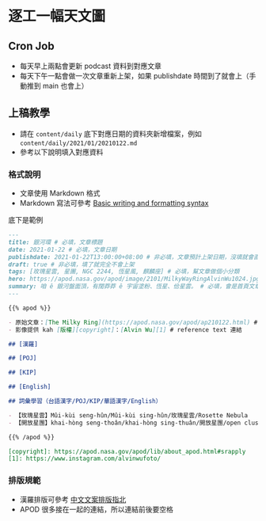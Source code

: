 # 逐工一幅天文圖

## Cron Job

- 每天早上兩點會更新 podcast 資料到對應文章
- 每天下午一點會做一次文章重新上架，如果 publishdate 時間到了就會上（手動推到 main 也會上）

## 上稿教學

- 請在 `content/daily` 底下對應日期的資料夾新增檔案，例如 `content/daily/2021/01/20210122.md`
- 參考以下說明填入對應資料

### 格式說明

- 文章使用 Markdown 格式
- Markdown 寫法可參考 [Basic writing and formatting syntax](https://docs.github.com/en/github/writing-on-github/basic-writing-and-formatting-syntax)

底下是範例
```markdown
---
title: 銀河環 # 必填，文章標題
date: 2021-01-22 # 必填，文章日期
publishdate: 2021-01-22T13:00:00+08:00 # 非必填，文章預計上架日期，沒填就會直接上，目前每天下午一點會檢查有沒有要上架的文章
draft: true # 非必填，填了就完全不會上架
tags: [玫瑰星雲, 星團, NGC 2244, 恆星風, 麒麟座] # 必填，幫文章做個小分類
hero: https://apod.nasa.gov/apod/image/2101/MilkyWayRingAlvinWu1024.jpg # 必填，如果是 YouTube 影片會長這樣 https://www.youtube.com/watch?v=M4tdMR5HLtg
summary: 咱 ê 銀河盤面頂，有闊莽莽 ê 宇宙塗粉、恆星、佮星雲。 # 必填，會是首頁文章的說明文字或分享時顯示的文字
---

{{% apod %}}

- 原始文章：[The Milky Ring](https://apod.nasa.gov/apod/ap210122.html) # inline 連結
- 影像提供 kah [版權][copyright]：[Alvin Wu][1] # reference text 連結

## [漢羅]

## [POJ]

## [KIP]

## [English]

## 詞彙學習（台語漢字/POJ/KIP/華語漢字/English）

- 【玫瑰星雲】Mûi-kùi seng-hûn/Mûi-kùi sing-hûn/玫瑰星雲/Rosette Nebula
- 【開放星團】khai-hòng seng-thoân/khai-hòng sing-thuân/開放星團/open cluster

{{% /apod %}}

[copyright]: https://apod.nasa.gov/apod/lib/about_apod.html#srapply
[1]: https://www.instagram.com/alvinwufoto/

```

### 排版規範

- 漢羅排版可參考 [中文文案排版指北](https://github.com/sparanoid/chinese-copywriting-guidelines)
- APOD 很多接在一起的連結，所以連結前後要空格
